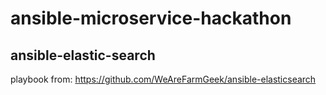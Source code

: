 ansible-microservice-hackathon
==============================


## ansible-elastic-search
playbook from: https://github.com/WeAreFarmGeek/ansible-elasticsearch
